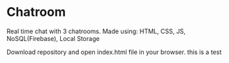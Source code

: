 # Chatroom
Real time chat with 3 chatrooms.
Made using: HTML, CSS, JS, NoSQL(Firebase), Local Storage

Download repository and open index.html file in your browser.
this is a test